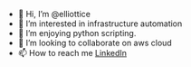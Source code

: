 - 👋 Hi, I’m @elliottice
- 👀 I’m interested in infrastructure automation
- 🌱 I’m enjoying python scripting.
- 💞️ I’m looking to collaborate on aws cloud
- 📫 How to reach me [LinkedIn](https://www.linkedin.com/in/elliott-frost-54aa423/)

<!---
elliottice/elliottice is a ✨ special ✨ repository because its `README.md` (this file) appears on your GitHub profile.
You can click the Preview link to take a look at your changes.
--->
